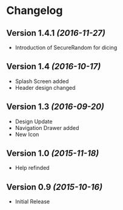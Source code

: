 Changelog
==========

Version 1.4.1 *(2016-11-27)*
----------------------------

 * Introduction of SecureRandom for dicing

Version 1.4 *(2016-10-17)*
----------------------------

 * Splash Screen added
 * Header design changed

Version 1.3 *(2016-09-20)*
----------------------------

 * Design Update
 * Navigation Drawer added
 * New Icon

Version 1.0 *(2015-11-18)*
----------------------------

 * Help refinded

Version 0.9 *(2015-10-16)*
----------------------------

 * Initial Release
